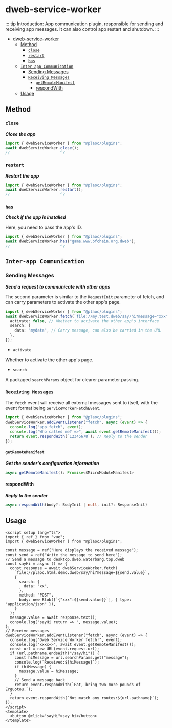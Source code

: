 # dweb-service-worker

<Badges name="@plaoc/plugins" />
<Platform supports="iOS,Android,MacOS,Windows" />

::: tip Introduction:
App communication plugin, responsible for sending and receiving app messages. It can also control app restart and shutdown.
:::

- [dweb-service-worker](#dweb-service-worker)
  - [Method](#method)
    - [`close`](#close)
    - [`restart`](#restart)
    - [`has`](#has)
  - [`Inter-app Communication`](#inter-app-communication)
    - [Sending Messages](#sending-messages)
    - [`Receiving Messages`](#receiving-messages)
      - [`getRemoteManifest`](#getremotemanifest)
      - [respondWith](#respondwith)
  - [Usage](#usage)

## Method

### `close`

**_Close the app_**

```ts twoslash
import { dwebServiceWorker } from "@plaoc/plugins";
await dwebServiceWorker.close();
//                      ^?
```

### `restart`

**_Restart the app_**

```ts twoslash
import { dwebServiceWorker } from "@plaoc/plugins";
await dwebServiceWorker.restart();
//                      ^?
```

### `has`

**_Check if the app is installed_**

Here, you need to pass the app's ID.

```ts twoslash
import { dwebServiceWorker } from "@plaoc/plugins";
await dwebServiceWorker.has("game.www.bfchain.org.dweb");
//                      ^?
```

## `Inter-app Communication`

### Sending Messages

**_Send a request to communicate with other apps_**

The second parameter is similar to the `RequestInit` parameter of fetch, and can carry parameters to activate the other app's page.

```ts twoslash
import { dwebServiceWorker } from "@plaoc/plugins";
await dwebServiceWorker.fetch(`file://my.test.dweb/say/hi?message="xxx"`, {
  activate: false, // Whether to activate the other app's interface
  search: {
    data: "mydata", // Carry message, can also be carried in the URL
  },
});
```

- `activate`

Whether to activate the other app's page.

- `search`

A packaged `searchParams` object for clearer parameter passing.

### `Receiving Messages`

The `fetch` event will receive all external messages sent to itself, with the event format being `ServiceWorkerFetchEvent`.

```ts twoslash
import { dwebServiceWorker } from "@plaoc/plugins";
dwebServiceWorker.addEventListener("fetch", async (event) => {
  console.log("app fetch", event);
  console.log("Who called me? =>", await event.getRemoteManifest());
  return event.respondWith(`12345678`); // Reply to the sender
});
```

#### `getRemoteManifest`

**_Get the sender's configuration information_**

```ts
async getRemoteManifest(): Promise<$MicroModuleManifest>
```

#### respondWith

**_Reply to the sender_**

```ts
async respondWith(body?: BodyInit | null, init?: ResponseInit)
```

## Usage

```vue twoslash
<script setup lang="ts">
import { ref } from "vue";
import { dwebServiceWorker } from "@plaoc/plugins";

const message = ref("Here displays the received message");
const send = ref("Write the message to send here");
// Send a message to desktop.dweb.waterbang.top.dweb
const sayHi = async () => {
  const response = await dwebServiceWorker.fetch(
    `file://plaoc.html.demo.dweb/say/hi?message=${send.value}`,
    {
      search: {
        data: "xx",
      },
      method: "POST",
      body: new Blob([`{"xxx":${send.value}}`], { type: "application/json" }),
    }
  );
  message.value = await response.text();
  console.log("sayHi return => ", message.value);
};
// Receive messages
dwebServiceWorker.addEventListener("fetch", async (event) => {
  console.log("Dweb Service Worker fetch!", event);
  console.log("xxxx=>", await event.getRemoteManifest());
  const url = new URL(event.request.url);
  if (url.pathname.endsWith("/say/hi")) {
    const hiMessage = url.searchParams.get("message");
    console.log(`Received:${hiMessage}`);
    if (hiMessage) {
      message.value = hiMessage;
    }
    // Send a message back
    return event.respondWith(`Eat, bring two more pounds of Erguotou.`);
  }
  return event.respondWith(`Not match any routes:${url.pathname}`);
});
</script>
<template>
  <button @click="sayHi">say hi</button>
</template>
```
